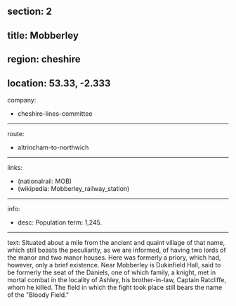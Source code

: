 section: 2
----
title: Mobberley
----
region: cheshire
----
location: 53.33, -2.333
----
company:
- cheshire-lines-committee
----
route:
- altrincham-to-northwich
----
links:
- (nationalrail: MOB)
- (wikipedia: Mobberley_railway_station)
----
info:
- desc: Population
  term: 1,245.
----
text: Situated about a mile from the ancient and quaint village of that name, which still boasts the peculiarity, as we are informed, of having two lords of the manor and two manor houses. Here was formerly a priory, which had, however, only a brief existence. Near Mobberley is Dukinfield Hall, said to be formerly the seat of the Daniels, one of which family, a knight, met in mortal combat in the locality of Ashley, his brother-in-law, Captain Ratcliffe, whom he killed. The field in which the fight took place still bears the name of the "Bloody Field."
